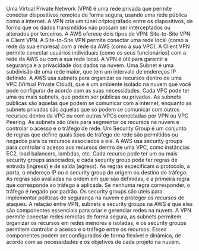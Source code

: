   Uma Virtual Private Network (VPN) é uma rede privada que permite conectar dispositivos remotos de forma segura, usando uma rede pública como a internet. A VPN cria um túnel criptografado entre os dispositivos, de forma que os dados transmitidos não possam ser interceptados ou alterados por terceiros. A AWS oferece dois tipos de VPN: Site-to-Site VPN e Client VPN. A Site-to-Site VPN permite conectar uma rede local (como a rede da sua empresa) com a rede da AWS (como a sua VPC). A Client VPN permite conectar usuários individuais (como os seus funcionários) com a rede da AWS ou com a sua rede local. A VPN é útil para garantir a segurança e a privacidade dos dados na nuvem.
  Uma Subnet é uma subdivisão de uma rede maior, que tem um intervalo de endereços IP definido. A AWS usa subnets para organizar os recursos dentro de uma VPC (Virtual Private Cloud), que é um ambiente isolado na nuvem que você pode configurar de acordo com as suas necessidades. Cada VPC pode ter uma ou mais subnets, que podem ser públicas ou privadas. As subnets públicas são aquelas que podem se comunicar com a internet, enquanto as subnets privadas são aquelas que só podem se comunicar com outros recursos dentro da VPC ou com outras VPCs conectadas por VPN ou VPC Peering. As subnets são úteis para segmentar os recursos na nuvem e controlar o acesso e o tráfego de rede.
  Um Security Group é um conjunto de regras que define quais tipos de tráfego de rede são permitidos ou negados para os recursos associados a ele. A AWS usa security groups para controlar o acesso aos recursos dentro de uma VPC, como instâncias EC2, load balancers, lambdas, etc. Cada recurso pode ter um ou mais security groups associados, e cada security group pode ter regras de entrada (ingress) e de saída (egress). As regras especificam o protocolo, a porta, o endereço IP ou o security group de origem ou destino do tráfego. As regras são avaliadas na ordem em que são definidas, e a primeira regra que corresponde ao tráfego é aplicada. Se nenhuma regra corresponder, o tráfego é negado por padrão. Os security groups são úteis para implementar políticas de segurança na nuvem e proteger os recursos de ataques.
  A relação entre VPN, subnets e security groups na AWS é que eles são componentes essenciais para criar e gerenciar redes na nuvem. A VPN permite conectar redes remotas de forma segura, as subnets permitem organizar os recursos em redes menores e isoladas, e os security groups permitem controlar o acesso e o tráfego entre os recursos. Esses componentes podem ser configurados de forma flexível e dinâmica, de acordo com as necessidades e os objetivos de cada projeto na nuvem.
